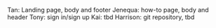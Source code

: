 Tan: Landing page, body and footer
Jenequa: how-to page, body and header
Tony: sign in/sign up
Kai: tbd
Harrison: git repository, tbd